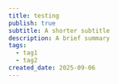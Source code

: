 ```yaml
---
title: testing
publish: true
subtitle: A shorter subtitle
description: A brief summary
tags:
  - tag1
  - tag2
created_date: 2025-09-06
---
```

